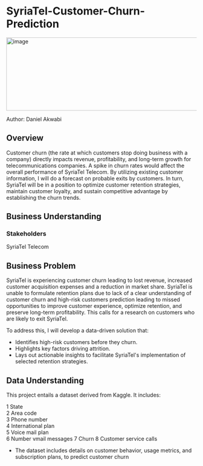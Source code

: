 # SyriaTel-Customer-Churn-Prediction
<img width="725" height="194" alt="image" src="https://github.com/user-attachments/assets/09683920-1f63-4346-afdd-cc271933c06b" />

Author: Daniel Akwabi

## Overview
Customer churn (the rate at which customers stop doing business with a company) directly impacts revenue, profitability, and long-term growth for telecommunications companies. A spike in churn rates would affect the overall performance of SyriaTel Telecom. By utilizing existing customer information, I will do a forecast on probable exits by customers. In turn, SyriaTel will be in a position to optimize customer retention strategies, maintain customer loyalty, and sustain competitive advantage by establishing the churn trends.

## Business Understanding

### Stakeholders
SyriaTel Telecom

## Business Problem
SyriaTel is experiencing customer churn leading to lost revenue, increased customer acquisition expenses and a reduction in market share. SyriaTel is unable to formulate retention plans due to lack of a clear understanding of customer churn and high-risk customers prediction leading to missed opportunities to improve customer experience, optimize retention, and preserve long-term profitability. This calls for a research on customers who are likely to exit SyriaTel.

To address this, I will develop a data-driven solution that:

- Identifies high-risk customers before they churn.
- Highlights key factors driving attrition.
- Lays out actionable insights to facilitate SyriaTel's implementation of selected retention strategies.

## Data Understanding
This project entails a dataset derived from Kaggle. It includes:

 1   State     
 2   Area code                
 3   Phone number       
 4   International plan  
 5   Voice mail plan  
 6   Number vmail messages 
 7   Churn
 8   Customer service calls    

- The dataset includes details on customer behavior, usage metrics, and subscription plans, to predict customer churn

